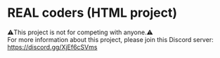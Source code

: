 # REAL coders (HTML project)
⚠️This project is not for competing with anyone.⚠️  
For more information about this project, please join this Discord server: https://discord.gg/XjEf6cSVms  
